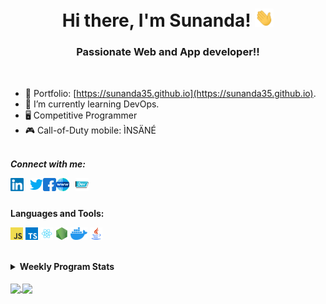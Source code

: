 <h1 align="center">Hi there, I'm Sunanda! <img src="https://github.com/sunanda35/sunanda35/blob/master/assets/hi.gif?raw=true" width="30px"></h1>

<h3 align="center">Passionate Web and App developer!!</h3>

<br/>

- 📝 Portfolio: [https://sunanda35.github.io](https://sunanda35.github.io).
- 🌱 I’m currently learning DevOps.
- 🖥 Competitive Programmer
- 🎮 Call-of-Duty mobile: ÌNSӒNÉ
  <br/>
  <br/>

**_Connect with me:_**

<a href="https://www.linkedin.com/in/sunanda35/">
  <img style="margin-right: 10px" align="left" alt="Sunanda_Linkdin" width="21px" src="https://github.com/sunanda35/sunanda35/blob/master/assets/social/linkedin%20(1).svg" />
</a>
<a href="https://twitter.com/sunanda3599">
  <img align="left" alt="Sunanda_Twitter" width="21px" src="https://github.com/sunanda35/sunanda35/blob/master/assets/social/twitter.svg" />
</a>
<a href="https://www.facebook.com/sunanda.samanta.12/">
  <img align="left" alt="Sunanda_facebook" width="21px" src="https://github.com/sunanda35/sunanda35/blob/master/assets/social/facebook.svg" />
</a>
<a href="https://centocode.com/">
  <img style="margin-right: 10px" align="left" alt="Sunanda_blog" width="21px" src="https://github.com/sunanda35/sunanda35/blob/master/assets/social/world-wide-web.svg" />
</a>
<a href="https://dev.to/sunanda35">
  <img style="margin-right: 10px" align="left" alt="Sunanda_dev" width="21px" src="https://github.com/sunanda35/sunanda35/blob/master/assets/social/dev.svg" />
</a>

<br/>
<br/>

**Languages and Tools:**

<code><img height="20" src="https://raw.githubusercontent.com/github/explore/80688e429a7d4ef2fca1e82350fe8e3517d3494d/topics/javascript/javascript.png"></code>
<code><img height="20" src="https://raw.githubusercontent.com/github/explore/80688e429a7d4ef2fca1e82350fe8e3517d3494d/topics/typescript/typescript.png"></code>
<code><img height="20" src="https://raw.githubusercontent.com/github/explore/80688e429a7d4ef2fca1e82350fe8e3517d3494d/topics/react/react.png"></code>
<code><img height="20" src="https://raw.githubusercontent.com/github/explore/80688e429a7d4ef2fca1e82350fe8e3517d3494d/topics/nodejs/nodejs.png"></code>
<code><img height="20" src="https://github.com/sunanda35/sunanda35/blob/master/assets/tools/docker-icon.svg"></code>
<code><img height="20" src="https://github.com/sunanda35/sunanda35/blob/master/assets/tools/java.svg"></code>

<br/>

<details><summary><b>Weekly Program Stats</></summary>

![Wakatime weekly stat](https://github-readme-stats.vercel.app/api/wakatime?username=sunanda35&layout=compact&theme=chartreuse-dark)

</details>
<br/>

<a href="https://github-readme-stats.vercel.app/api/top-langs/?username=sunanda35&layout=compact&theme=chartreuse-dark">
  <img align="center" src="https://github-readme-stats.vercel.app/api/top-langs/?username=sunanda35&layout=compact&theme=chartreuse-dark" />
  
<a href="https://sunanda35.github.io" target="_blank">
  <img align="center" src="https://github-readme-stats.vercel.app/api/pin/?username=sunanda35&repo=sunanda35.github.io&theme=chartreuse-dark" />
